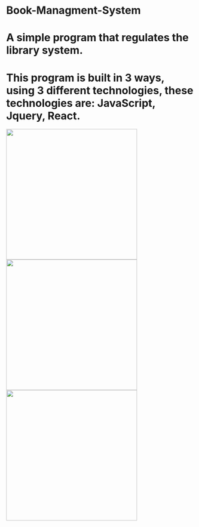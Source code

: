 # Book-Managment-System
# A simple program that regulates the library system.
# This program is built in 3 ways, using 3 different technologies, these technologies are: JavaScript, Jquery, React.

<div style="display: inline-block; object-fit: cover;"> 
<img src="https://bairesdev.mo.cloudinary.net/blog/2023/08/What-Is-JavaScript-Used-For.jpg?tx=w_1920,q_auto" width="350px"> 
<img src="https://play-lh.googleusercontent.com/LpgnH_rHqhJzlJ-uWhfMj3w87cu6iWV5m1hr6eos1wmdlqRiF0RsNE1RBmgtsPvyyBI" width="350px">
<img src="https://cloudmatetechnologies.com/wp-content/uploads/2024/06/react.js.png" width="350px"> 
</div>
